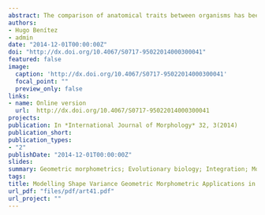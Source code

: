 ```yaml
---
abstract: The comparison of anatomical traits between organisms has been a central topic in comparative biology. Historically, taxanomic classification and biological diversity understanding have been based on morphological descriptions. Derived from a mathematical quantitative revolution, morphological studies have experienced an important renewal due to the development of shape analysis rooted in statistical multivariate methods and novel visualisation techniques. The aim of the present review is to provide an updated perspective regarding the progress in geometric morphometrics (GMM) applied to evolutionary biology, as well as introducing to cutting-edge subjects (e.g. developmental stability, modularity, morphological integration, among other themes). Thus, it is expected to provide a broad point of view with respect to the appliaction of geometric morphometrics in evolutionary biology, highlighting its usefulness as an effective, accurate, user-friendly and inexpensive method to quantify and study shape variation.
authors:
- Hugo Benítez
- admin
date: "2014-12-01T00:00:00Z"
doi: "http://dx.doi.org/10.4067/S0717-95022014000300041"
featured: false
image:
  caption: 'http://dx.doi.org/10.4067/S0717-95022014000300041'
  focal_point: ""
  preview_only: false
links:
- name: Online version
  url:  http://dx.doi.org/10.4067/S0717-95022014000300041  
projects:
publication: In *International Journal of Morphology* 32, 3(2014)
publication_short: 
publication_types:
- "2"
publishDate: "2014-12-01T00:00:00Z"
slides: 
summary: Geometric morphometrics; Evolutionary biology; Integration; Modularity; Fluctuating asymmetry; Sexual dimorphism
tags:
title: Modelling Shape Variance Geometric Morphometric Applications in Evolutionary Biology
url_pdf: "files/pdf/art41.pdf"
url_project: ""
---
```


